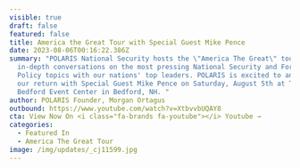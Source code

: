 ```yaml
---
visible: true
draft: false
featured: false
title: America the Great Tour with Special Guest Mike Pence
date: 2023-08-06T00:16:22.386Z
summary: "POLARIS National Security hosts the \"America The Great\" tour with
  in-depth conversations on the most pressing National Security and Foreign
  Policy topics with our nations' top leaders. POLARIS is excited to announce
  our return with Special Guest Mike Pence on Saturday, August 5th at The
  Bedford Event Center in Bedford, NH. "
author: POLARIS Founder, Morgan Ortagus
outbound: https://www.youtube.com/watch?v=XtbvvbUQAY8
cta: View Now On <i class="fa-brands fa-youtube"></i> Youtube →
categories:
  - Featured In
  - America The Great Tour
image: /img/updates/_cj11599.jpg
---
```

